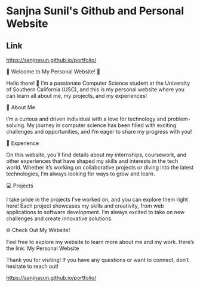 # Sanjna Sunil's Github and Personal Website

## Link
https://sanjnasun.github.io/portfolio/

🌟 Welcome to My Personal Website! 🌟 

Hello there! 👋 I’m a passionate Computer Science student at the University of Southern California (USC), and this is my personal website where you can learn all about me, my projects, and my experiences!


🚀 About Me

I’m a curious and driven individual with a love for technology and problem-solving. My journey in computer science has been filled with exciting challenges and opportunities, and I’m eager to share my progress with you!


💼 Experience

On this website, you’ll find details about my internships, coursework, and other experiences that have shaped my skills and interests in the tech world. Whether it’s working on collaborative projects or diving into the latest technologies, I’m always looking for ways to grow and learn.


💻 Projects

I take pride in the projects I've worked on, and you can explore them right here! Each project showcases my skills and creativity, from web applications to software development. I’m always excited to take on new challenges and create innovative solutions.


🌐 Check Out My Website!

Feel free to explore my website to learn more about me and my work. Here’s the link: My Personal Website


Thank you for visiting! If you have any questions or want to connect, don’t hesitate to reach out!

https://sanjnasun.github.io/portfolio/
